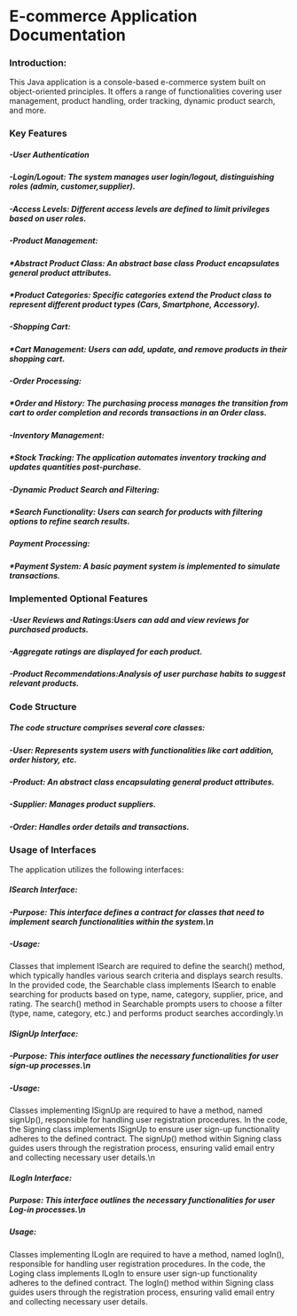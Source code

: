 # E-commerce Application Documentation

### Introduction:
This Java application is a console-based e-commerce system built on object-oriented principles. It offers a range of functionalities covering user management, product handling, order tracking, dynamic product search, and more.

### Key Features
##### -User Authentication
##### -Login/Logout: The system manages user login/logout, distinguishing roles (admin, customer,supplier). 
##### -Access Levels: Different access levels are defined to limit privileges based on user roles. 
##### -Product Management:
##### *Abstract Product Class: An abstract base class Product encapsulates general product attributes.
##### *Product Categories: Specific categories extend the Product class to represent different product types (Cars, Smartphone, Accessory).
##### -Shopping Cart:
##### *Cart Management: Users can add, update, and remove products in their shopping cart.
##### -Order Processing:
##### *Order and History: The purchasing process manages the transition from cart to order completion and records transactions in an Order class.
##### -Inventory Management:
##### *Stock Tracking: The application automates inventory tracking and updates quantities post-purchase.
##### -Dynamic Product Search and Filtering:
##### *Search Functionality: Users can search for products with filtering options to refine search results.
##### Payment Processing:
##### *Payment System: A basic payment system is implemented to simulate transactions.


### Implemented Optional Features
##### -User Reviews and Ratings:Users can add and view reviews for purchased products.
##### -Aggregate ratings are displayed for each product.
##### -Product Recommendations:Analysis of user purchase habits to suggest relevant products.

### Code Structure
##### The code structure comprises several core classes:

##### -User: Represents system users with functionalities like cart addition, order history, etc.

##### -Product: An abstract class encapsulating general product attributes.

##### -Supplier: Manages product suppliers.

##### -Order: Handles order details and transactions.

### Usage of Interfaces
The application utilizes the following interfaces:


##### ISearch Interface:
##### -Purpose: This interface defines a contract for classes that need to implement search functionalities within the system.\n
##### -Usage:
Classes that implement ISearch are required to define the search() method, which typically handles various search criteria and displays search results.
In the provided code, the Searchable class implements ISearch to enable searching for products based on type, name, category, supplier, price, and rating.
The search() method in Searchable prompts users to choose a filter (type, name, category, etc.) and performs product searches accordingly.\n


##### ISignUp Interface:
##### -Purpose: This interface outlines the necessary functionalities for user sign-up processes.\n
##### -Usage:
Classes implementing ISignUp are required to have a method, named signUp(), responsible for handling user registration procedures.
In the code, the Signing class implements ISignUp to ensure user sign-up functionality adheres to the defined contract.
The signUp() method within Signing class guides users through the registration process, ensuring valid email entry and collecting necessary user details.\n


##### ILogIn Interface:
##### Purpose: This interface outlines the necessary functionalities for user Log-in processes.\n
##### Usage:
Classes implementing ILogIn are required to have a method, named logIn(), responsible for handling user registration procedures.
In the code, the Loging class implements ILogIn to ensure user sign-up functionality adheres to the defined contract.
The logIn() method within Signing class guides users through the registration process, ensuring valid email entry and collecting necessary user details.
